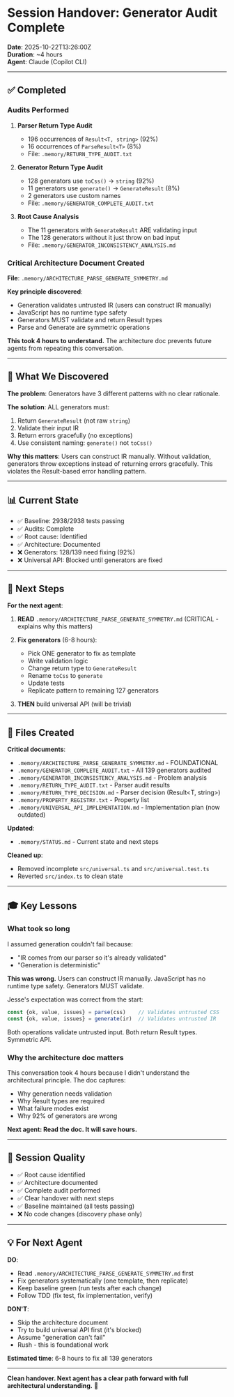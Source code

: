 # Session Handover: Generator Audit Complete

**Date**: 2025-10-22T13:26:00Z  
**Duration**: ~4 hours  
**Agent**: Claude (Copilot CLI)

---

## ✅ Completed

### Audits Performed

1. **Parser Return Type Audit**
   - 196 occurrences of `Result<T, string>` (92%)
   - 16 occurrences of `ParseResult<T>` (8%)
   - File: `.memory/RETURN_TYPE_AUDIT.txt`

2. **Generator Return Type Audit** 
   - 128 generators use `toCss()` → `string` (92%)
   - 11 generators use `generate()` → `GenerateResult` (8%)
   - 2 generators use custom names
   - File: `.memory/GENERATOR_COMPLETE_AUDIT.txt`

3. **Root Cause Analysis**
   - The 11 generators with `GenerateResult` ARE validating input
   - The 128 generators without it just throw on bad input
   - File: `.memory/GENERATOR_INCONSISTENCY_ANALYSIS.md`

### Critical Architecture Document Created

**File**: `.memory/ARCHITECTURE_PARSE_GENERATE_SYMMETRY.md`

**Key principle discovered**: 
- Generation validates untrusted IR (users can construct IR manually)
- JavaScript has no runtime type safety
- Generators MUST validate and return Result types
- Parse and Generate are symmetric operations

**This took 4 hours to understand.** The architecture doc prevents future agents from repeating this conversation.

---

## 🚨 What We Discovered

**The problem**: Generators have 3 different patterns with no clear rationale.

**The solution**: ALL generators must:
1. Return `GenerateResult` (not raw `string`)
2. Validate their input IR
3. Return errors gracefully (no exceptions)
4. Use consistent naming: `generate()` not `toCss()`

**Why this matters**: Users can construct IR manually. Without validation, generators throw exceptions instead of returning errors gracefully. This violates the Result-based error handling pattern.

---

## 📊 Current State

- ✅ Baseline: 2938/2938 tests passing
- ✅ Audits: Complete
- ✅ Root cause: Identified
- ✅ Architecture: Documented
- ❌ Generators: 128/139 need fixing (92%)
- ❌ Universal API: Blocked until generators are fixed

---

## 🎯 Next Steps

**For the next agent**:

1. **READ** `.memory/ARCHITECTURE_PARSE_GENERATE_SYMMETRY.md` (CRITICAL - explains why this matters)

2. **Fix generators** (6-8 hours):
   - Pick ONE generator to fix as template
   - Write validation logic
   - Change return type to `GenerateResult`
   - Rename `toCss` to `generate`
   - Update tests
   - Replicate pattern to remaining 127 generators

3. **THEN** build universal API (will be trivial)

---

## 📂 Files Created

**Critical documents**:
- `.memory/ARCHITECTURE_PARSE_GENERATE_SYMMETRY.md` - FOUNDATIONAL
- `.memory/GENERATOR_COMPLETE_AUDIT.txt` - All 139 generators audited
- `.memory/GENERATOR_INCONSISTENCY_ANALYSIS.md` - Problem analysis
- `.memory/RETURN_TYPE_AUDIT.txt` - Parser audit results
- `.memory/RETURN_TYPE_DECISION.md` - Parser decision (Result<T, string>)
- `.memory/PROPERTY_REGISTRY.txt` - Property list
- `.memory/UNIVERSAL_API_IMPLEMENTATION.md` - Implementation plan (now outdated)

**Updated**:
- `.memory/STATUS.md` - Current state and next steps

**Cleaned up**:
- Removed incomplete `src/universal.ts` and `src/universal.test.ts`
- Reverted `src/index.ts` to clean state

---

## 🎓 Key Lessons

### What took so long

I assumed generation couldn't fail because:
- "IR comes from our parser so it's already validated"
- "Generation is deterministic"

**This was wrong.** Users can construct IR manually. JavaScript has no runtime type safety. Generators MUST validate.

Jesse's expectation was correct from the start:
```typescript
const {ok, value, issues} = parse(css)    // Validates untrusted CSS
const {ok, value, issues} = generate(ir)  // Validates untrusted IR
```

Both operations validate untrusted input. Both return Result types. Symmetric API.

### Why the architecture doc matters

This conversation took 4 hours because I didn't understand the architectural principle. The doc captures:
- Why generation needs validation
- Why Result types are required
- What failure modes exist
- Why 92% of generators are wrong

**Next agent: Read the doc. It will save hours.**

---

## 🚀 Session Quality

- ✅ Root cause identified
- ✅ Architecture documented
- ✅ Complete audit performed
- ✅ Clear handover with next steps
- ✅ Baseline maintained (all tests passing)
- ❌ No code changes (discovery phase only)

---

## 💡 For Next Agent

**DO**:
- Read `.memory/ARCHITECTURE_PARSE_GENERATE_SYMMETRY.md` first
- Fix generators systematically (one template, then replicate)
- Keep baseline green (run tests after each change)
- Follow TDD (fix test, fix implementation, verify)

**DON'T**:
- Skip the architecture document
- Try to build universal API first (it's blocked)
- Assume "generation can't fail"
- Rush - this is foundational work

**Estimated time**: 6-8 hours to fix all 139 generators

---

**Clean handover. Next agent has a clear path forward with full architectural understanding.** 🚀
